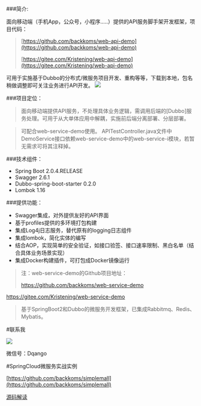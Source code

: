 ###简介:

面向移动端（手机App，公众号，小程序.....）提供的API服务脚手架开发框架，项目代码：

>[https://github.com/backkoms/web-api-demo](https://github.com/backkoms/web-api-demo)
>
>[https://gitee.com/Kristening/web-api-demo](https://gitee.com/Kristening/web-api-demo)

可用于实施基于Dubbo的分布式/微服务项目开发、重构等等，下载到本地，包名稍做调整即可关注业务进行API开发。
![](arc.png)

###项目定位：
>面向移动端提供API服务，不处理具体业务逻辑，需调用后端的[Dubbo]服务处理。可用于从大单体应用中解耦，实施前后端分离部署、分层部署。

>可配合web-service-demo使用。
APITestController.java文件中DemoService接口依赖web-service-demo中的web-service-i模块，若暂无需求可将其注释掉。

###技术组件：
- Spring Boot 2.0.4.RELEASE
- Swagger 2.6.1
- Dubbo-spring-boot-starter 0.2.0
- Lombok 1.16

###提供功能：
- Swagger集成，对外提供友好的API界面
- 基于profiles提供的多环境打包构建
- 集成Log4j日志服务，替代原有的logging日志组件
- 集成lombok，简化实体的编写
- 结合AOP，实现简单的安全验证，如接口验签、接口速率限制、黑白名单（结合具体业务场景实现）
- 集成Docker构建插件，可打包成Docker镜像运行

>注：web-service-demo的Github项目地址：
>
>https://github.com/backkoms/web-service-demo
>
https://gitee.com/Kristening/web-service-demo

>基于SpringBoot2和Dubbo的微服务开发框架，已集成Rabbitmq、Redis、Mybatis。

#联系我

![](https://imgkr.cn-bj.ufileos.com/83875e9c-ec96-4a9c-90c6-dd3c7c4e3e19.jpeg)

微信号：Dqango


#SpringCloud微服务实战实例

[https://github.com/backkoms/simplemall](https://github.com/backkoms/simplemall)

[源码解读](https://xiaozhuanlan.com/msa-practice)
